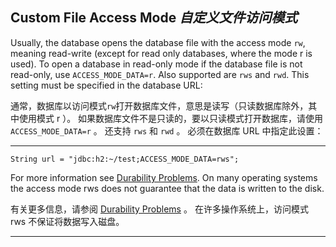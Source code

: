 ## Custom File Access Mode *自定义文件访问模式*

Usually, the database opens the database file with the access mode `rw`, meaning read-write (except for read only databases, where the mode r is used).
To open a database in read-only mode if the database file is not read-only, use `ACCESS_MODE_DATA=r`.
Also supported are `rws` and `rwd`.
This setting must be specified in the database URL:


通常，数据库以访问模式`rw`打开数据库文件，意思是读写（只读数据库除外，其中使用模式 r ）。
如果数据库文件不是只读的，要以只读模式打开数据库，请使用 `ACCESS_MODE_DATA=r` 。
还支持 `rws` 和 `rwd` 。
必须在数据库 URL 中指定此设置：

---

```
String url = "jdbc:h2:~/test;ACCESS_MODE_DATA=rws";
```

For more information see [Durability Problems]().
On many operating systems the access mode rws does not guarantee that the data is written to the disk. 


有关更多信息，请参阅 [Durability Problems]() 。
在许多操作系统上，访问模式 rws 不保证将数据写入磁盘。

---
